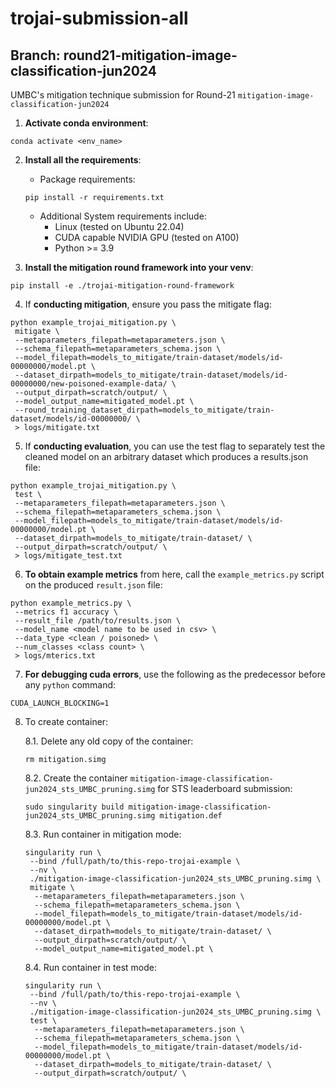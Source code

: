# trojai-submission-all
## Branch: round21-mitigation-image-classification-jun2024

UMBC's mitigation technique submission for Round-21 `mitigation-image-classification-jun2024` 

1. **Activate conda environment**: 
```
conda activate <env_name>
```
 
2. **Install all the requirements**:
    * Package requirements:
    ```
    pip install -r requirements.txt
    ```
    * Additional System requirements include:
      * Linux (tested on Ubuntu 22.04)
      * CUDA capable NVIDIA GPU (tested on A100)
      * Python >= 3.9

3. **Install the mitigation round framework into your venv**:
```
pip install -e ./trojai-mitigation-round-framework
```

4. If **conducting mitigation**, ensure you pass the mitigate flag:
```
python example_trojai_mitigation.py \
 mitigate \
 --metaparameters_filepath=metaparameters.json \
 --schema_filepath=metaparameters_schema.json \
 --model_filepath=models_to_mitigate/train-dataset/models/id-00000000/model.pt \
 --dataset_dirpath=models_to_mitigate/train-dataset/models/id-00000000/new-poisoned-example-data/ \
 --output_dirpath=scratch/output/ \
 --model_output_name=mitigated_model.pt \
 --round_training_dataset_dirpath=models_to_mitigate/train-dataset/models/id-00000000/ \
 > logs/mitigate.txt
```

5. If **conducting evaluation**, you can use the test flag to separately test the cleaned model on an arbitrary dataset which produces a results.json file:
```
python example_trojai_mitigation.py \
 test \
 --metaparameters_filepath=metaparameters.json \
 --schema_filepath=metaparameters_schema.json \
 --model_filepath=models_to_mitigate/train-dataset/models/id-00000000/model.pt \
 --dataset_dirpath=models_to_mitigate/train-dataset/ \
 --output_dirpath=scratch/output/ \ 
 > logs/mitigate_test.txt
```

6. **To obtain example metrics** from here, call the `example_metrics.py` script on the produced `result.json` file:
```
python example_metrics.py \
 --metrics f1 accuracy \
 --result_file /path/to/results.json \
 --model_name <model name to be used in csv> \
 --data_type <clean / poisoned> \
 --num_classes <class count> \ 
 > logs/mterics.txt
```

7. **For debugging cuda errors**, use the following as the predecessor before any `python` command:
```
CUDA_LAUNCH_BLOCKING=1
```

8. To create container:
   
    8.1. Delete any old copy of the container:
    ```
    rm mitigation.simg
    ```
   
    8.2. Create the container `mitigation-image-classification-jun2024_sts_UMBC_pruning.simg` for STS leaderboard submission:
    ```
    sudo singularity build mitigation-image-classification-jun2024_sts_UMBC_pruning.simg mitigation.def
    ```
   
    8.3. Run container in mitigation mode:
    ```
    singularity run \
     --bind /full/path/to/this-repo-trojai-example \
     --nv \
     ./mitigation-image-classification-jun2024_sts_UMBC_pruning.simg \
     mitigate \
      --metaparameters_filepath=metaparameters.json \
      --schema_filepath=metaparameters_schema.json \
      --model_filepath=models_to_mitigate/train-dataset/models/id-00000000/model.pt \
      --dataset_dirpath=models_to_mitigate/train-dataset/ \
      --output_dirpath=scratch/output/ \
      --model_output_name=mitigated_model.pt \
    ```
   
    8.4. Run container in test mode:
    ```
    singularity run \
     --bind /full/path/to/this-repo-trojai-example \
     --nv \
     ./mitigation-image-classification-jun2024_sts_UMBC_pruning.simg \
     test \
      --metaparameters_filepath=metaparameters.json \
      --schema_filepath=metaparameters_schema.json \
      --model_filepath=models_to_mitigate/train-dataset/models/id-00000000/model.pt \
      --dataset_dirpath=models_to_mitigate/train-dataset/ \
      --output_dirpath=scratch/output/ \ 
    ```